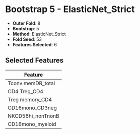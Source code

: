 # Bootstrap 5 - ElasticNet_Strict

- **Outer Fold**: 8
- **Bootstrap**: 5
- **Method**: ElasticNet_Strict
- **Fold Seed**: 53
- **Features Selected**: 6

## Selected Features

| Feature |
|---------|
| Tconv memDR_total |
| CD4 Treg_CD4 |
| Treg memory_CD4 |
| CD16mono_CD3neg |
| NKCD56hi_nonTnonB |
| CD16mono_myeloid |
